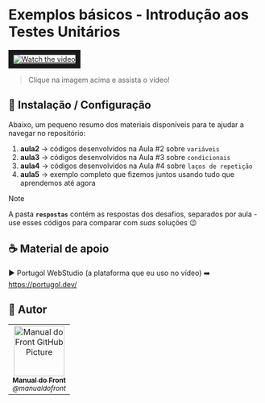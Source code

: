 # Exemplos básicos - Introdução aos Testes Unitários

<a href="https://www.youtube.com/watch?v=z4rG1Rq63vQ&list=PLRVYQGMz5x2YbdGSpsdLIejpo7uBUCjRm&index=2" target="_blank">
 <img src="http://img.youtube.com/vi/z4rG1Rq63vQ/mqdefault.jpg" alt="Watch the video" border="10" />
</a>

> Clique na imagem acima e assista o vídeo!

## 🚀 Instalação / Configuração

Abaixo, um pequeno resumo dos materiais disponíveis para te ajudar a navegar no repositório:

1. **aula2** -> códigos desenvolvidos na Aula #2 sobre `variáveis`
2. **aula3** -> códigos desenvolvidos na Aula #3 sobre `condicionais`
2. **aula4** -> códigos desenvolvidos na Aula #4 sobre `laços de repetição`
2. **aula5** -> exemplo completo que fizemos juntos usando tudo que aprendemos até agora

> [!NOTE]
> A pasta **`respostas`** contém as respostas dos desafios, separados por aula - use esses códigos para comparar com _suas_ soluções 😉

## ☕ Material de apoio

► Portugol WebStudio (a plataforma que eu uso no vídeo) ➡️  https://portugol.dev/

## 🤝 Autor

<table>
  <tr>
    <td align="center">
      <a href="#" title="Manual Do Front">
        <img src="https://avatars.githubusercontent.com/u/179880896" width="100px;" alt="Manual do Front GitHub Picture"/><br>
        <sub>
          <b>Manual do Front</b> <br>
          <i>@manualdofront</i>
        </sub>
      </a>
    </td>
  </tr>
</table>

